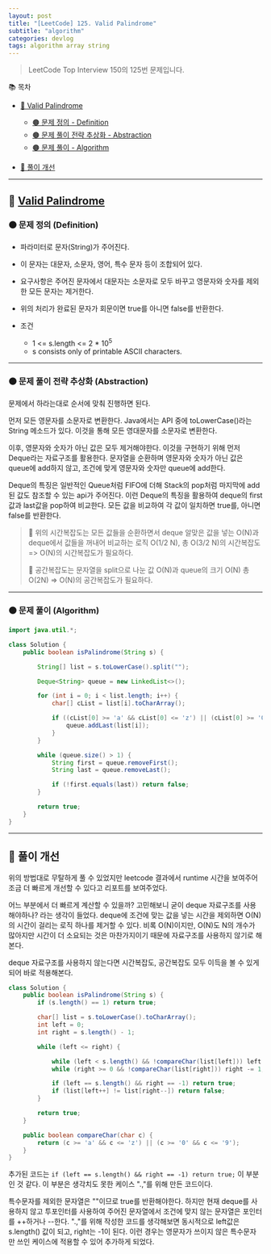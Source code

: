 ```yaml
---
layout: post
title: "[LeetCode] 125. Valid Palindrome"
subtitle: "algorithm"
categories: devlog
tags: algorithm array string
---
```


> LeetCode Top Interview 150의 125번 문제입니다.

<!--more-->

📚 목차
- [🌱 Valid Palindrome](#-rotate-array)
  - [🟤 문제 정의 - Definition](#-문제-요약-definition)
  - [🟤 문제 풀이 전략 추상화 - Abstraction](#-문제-풀이-전략-추상화-abstraction)
  - [🟤 문제 풀이 - Algorithm](#-문제-풀이-algorithm)

- [🌱 풀이 개선](#-풀이-개선)

----

## 🌱 [Valid Palindrome](https://leetcode.com/problems/valid-palindrome/?envType=study-plan-v2&envId=top-interview-150)

### 🟤 문제 정의 (Definition)

- 파라미터로 문자(String)가 주어진다.
- 이 문자는 대문자, 소문자, 영어, 특수 문자 등이 조합되어 있다.

- 요구사항은 주어진 문자에서 대문자는 소문자로 모두 바꾸고 영문자와 숫자를 제외한 모든 문자는 제거한다.
- 위의 처리가 완료된 문자가 회문이면 true를 아니면 false를 반환한다.


- 조건
  - 1 <= s.length <= 2 * 10<sup>5</sup>
  - s consists only of printable ASCII characters.

---

### 🟤 문제 풀이 전략 추상화 (Abstraction)

문제에서 하라는대로 순서에 맞춰 진행하면 된다.

먼저 모든 영문자를 소문자로 변환한다. Java에서는 API 중에 toLowerCase()라는 String 메소드가 있다. 이것을 통해 모든 영대문자를 소문자로 변환한다.

이후, 영문자와 숫자가 아닌 값은 모두 제거해야한다. 이것을 구현하기 위해 먼저 Deque라는 자료구조를 활용한다. 문자열을 순환하며 영문자와 숫자가 아닌 값은 queue에 add하지 않고,
조건에 맞게 영문자와 숫자만 queue에 add한다.

Deque의 특징은 일반적인 Queue처럼 FIFO에 더해 Stack의 pop처럼 마지막에 add된 값도 참조할 수 있는 api가 주어진다. 이런 Deque의 특징을 활용하여 deque의 first값과 last값을 pop하여 
비교한다. 모든 값을 비교하여 각 값이 일치하면 true를, 아니면 false를 반환한다.

> 🥕 위의 시간복잡도는 모든 값들을 순환하면서 deque 알맞은 값을 넣는 O(N)과 deque에서 값들을 꺼내어 비교하는 로직 O(1/2 N), 총 O(3/2 N)의 시간복잡도 => O(N)의 시간복잡도가 필요하다.
> 
> 🥕 공간복잡도는 문자열을 split으로 나눈 값 O(N)과 queue의 크기 O(N) 총 O(2N) => O(N)의 공간복잡도가 필요하다.

---

### 🟤 문제 풀이 (Algorithm)
```java
import java.util.*;

class Solution {
    public boolean isPalindrome(String s) {

        String[] list = s.toLowerCase().split("");

        Deque<String> queue = new LinkedList<>();

        for (int i = 0; i < list.length; i++) {
            char[] cList = list[i].toCharArray();

            if ((cList[0] >= 'a' && cList[0] <= 'z') || (cList[0] >= '0' && cList[0] <= '9')) {
                queue.addLast(list[i]);
            }
        }

        while (queue.size() > 1) {
            String first = queue.removeFirst();
            String last = queue.removeLast();

            if (!first.equals(last)) return false;
        }

        return true;
    }
}
```
---

## 🌱 풀이 개선

위의 방법대로 무탈하게 풀 수 있었지만 leetcode 결과에서 runtime 시간을 보여주어 조금 더 빠르게 개선할 수 있다고 리포트를 보여주었다.


어느 부분에서 더 빠르게 계산할 수 있을까? 고민해보니 굳이 deque 자료구조를 사용해야하나? 라는 생각이 들었다. deque에 조건에 맞는 값을 넣는 시간을 제외하면 
O(N)의 시간이 걸리는 로직 하나를 제거할 수 있다. 비록 O(N)이지만, O(N)도 N의 개수가 많아지만 시간이 더 소요되는 것은 마찬가지이기 때문에 자료구조를 사용하지 않기로 해본다.

deque 자료구조를 사용하지 않는다면 시간복잡도, 공간복잡도 모두 이득을 볼 수 있게 되어 바로 적용해본다.

```java
class Solution {
    public boolean isPalindrome(String s) {
        if (s.length() == 1) return true;

        char[] list = s.toLowerCase().toCharArray();
		int left = 0;
		int right = s.length() - 1;

		while (left <= right) {

			while (left < s.length() && !compareChar(list[left])) left += 1;
			while (right >= 0 && !compareChar(list[right])) right -= 1;

            if (left == s.length() && right == -1) return true;
			if (list[left++] != list[right--]) return false;
		}

		return true;
    }

	public boolean compareChar(char c) {
		return (c >= 'a' && c <= 'z') || (c >= '0' && c <= '9');
	}
}
```

추가된 코드는 `if (left == s.length() && right == -1) return true;` 이 부분인 것 같다. 이 부분은 생각치도 못한 케이스 ".,"를 위해 만든 코드이다.

특수문자를 제외한 문자열은 ""이므로 true를 반환해야한다. 하지만 현재 deque를 사용하지 않고 투포인터를 사용하여 주어진 문자열에서 조건에 맞지 않는 문자열은 포인터를 ++하거나 --한다. 
".,"를 위해 작성한 코드를 생각해보면 동시적으로 left값은 s.length() 값이 되고, right는 -1이 된다. 이런 경우는 영문자가 쓰이지 않은 특수문자만 쓰인 케이스에 적용할 수 있어 추가하게 되었다. 
